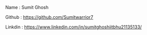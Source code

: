 Name : Sumit Ghosh

Github : https://github.com/Sumitwarrior7

Linkdin : https://www.linkedin.com/in/sumitghoshiitbhu21135133/
